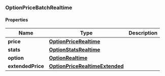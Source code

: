 
[//]: # (CLASS:OptionPriceBatchRealtime)

[//]: # (KIND:object)

### OptionPriceBatchRealtime

#### Properties

[//]: # (START_DEFINITION)

Name | Type | Description
------------ | ------------- | -------------
**price** | [**OptionPriceRealtime**](OptionPriceRealtime.md) |  &nbsp;
**stats** | [**OptionStatsRealtime**](OptionStatsRealtime.md) |  &nbsp;
**option** | [**OptionRealtime**](OptionRealtime.md) |  &nbsp;
**extendedPrice** | [**OptionPriceRealtimeExtended**](OptionPriceRealtimeExtended.md) |  &nbsp;

[//]: # (END_DEFINITION)


[//]: # (CONTAINED_CLASS:OptionPriceRealtime)


[//]: # (CONTAINED_CLASS:OptionStatsRealtime)


[//]: # (CONTAINED_CLASS:OptionRealtime)


[//]: # (CONTAINED_CLASS:OptionPriceRealtimeExtended)





